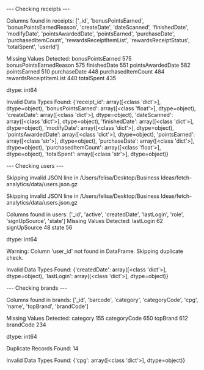 --- Checking receipts ---

Columns found in receipts: ['_id', 'bonusPointsEarned', 'bonusPointsEarnedReason', 'createDate', 'dateScanned', 'finishedDate', 'modifyDate', 'pointsAwardedDate', 'pointsEarned', 'purchaseDate', 'purchasedItemCount', 'rewardsReceiptItemList', 'rewardsReceiptStatus', 'totalSpent', 'userId']

Missing Values Detected:
bonusPointsEarned          575
bonusPointsEarnedReason    575
finishedDate               551
pointsAwardedDate          582
pointsEarned               510
purchaseDate               448
purchasedItemCount         484
rewardsReceiptItemList     440
totalSpent                 435

dtype: int64

Invalid Data Types Found:
{'receipt_id': array([<class 'dict'>], dtype=object), 'bonusPointsEarned': array([<class 'float'>], dtype=object), 'createDate': array([<class 'dict'>], dtype=object), 'dateScanned': array([<class 'dict'>], dtype=object), 'finishedDate': array([<class 'dict'>], dtype=object), 'modifyDate': array([<class 'dict'>], dtype=object), 'pointsAwardedDate': array([<class 'dict'>], dtype=object), 'pointsEarned': array([<class 'str'>], dtype=object), 'purchaseDate': array([<class 'dict'>], dtype=object), 'purchasedItemCount': array([<class 'float'>], dtype=object), 'totalSpent': array([<class 'str'>], dtype=object)}

--- Checking users ---

Skipping invalid JSON line in /Users/felisa/Desktop/Business Ideas/fetch-analytics/data/users.json.gz

Skipping invalid JSON line in /Users/felisa/Desktop/Business Ideas/fetch-analytics/data/users.json.gz

Columns found in users: ['_id', 'active', 'createdDate', 'lastLogin', 'role', 'signUpSource', 'state']
Missing Values Detected:
lastLogin       62
signUpSource    48
state           56

dtype: int64

Warning: Column 'user_id' not found in DataFrame. Skipping duplicate check.

Invalid Data Types Found:
{'createdDate': array([<class 'dict'>], dtype=object), 'lastLogin': array([<class 'dict'>], dtype=object)}

--- Checking brands ---

Columns found in brands: ['_id', 'barcode', 'category', 'categoryCode', 'cpg', 'name', 'topBrand', 'brandCode']

Missing Values Detected:
category        155
categoryCode    650
topBrand        612
brandCode       234

dtype: int64

Duplicate Records Found: 14

Invalid Data Types Found:
{'cpg': array([<class 'dict'>], dtype=object)}
